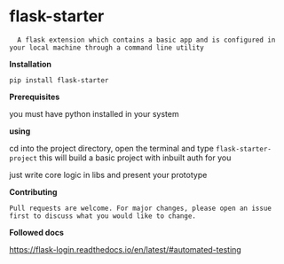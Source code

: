 flask-starter
=============
      
      
      A flask extension which contains a basic app and is configured in your local machine through a command line utility 
      
      

**Installation**

	pip install flask-starter	 
	      
      
**Prerequisites**

you must have python installed in your system

	

**using** 
	
cd into the project directory, open the terminal and type 
```flask-starter-project``` this will build a basic project with inbuilt auth for you

just write core logic in libs and present your prototype

**Contributing**

	Pull requests are welcome. For major changes, please open an issue first to discuss what you would like to change.


**Followed docs**

https://flask-login.readthedocs.io/en/latest/#automated-testing